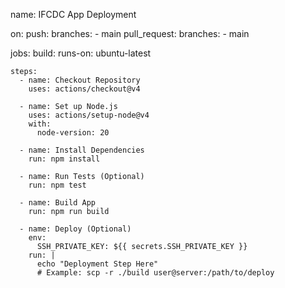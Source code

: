 name: IFCDC App Deployment

on:
  push:
    branches:
      - main
  pull_request:
    branches:
      - main

jobs:
  build:
    runs-on: ubuntu-latest

    steps:
      - name: Checkout Repository
        uses: actions/checkout@v4

      - name: Set up Node.js
        uses: actions/setup-node@v4
        with:
          node-version: 20

      - name: Install Dependencies
        run: npm install

      - name: Run Tests (Optional)
        run: npm test

      - name: Build App
        run: npm run build

      - name: Deploy (Optional)
        env:
          SSH_PRIVATE_KEY: ${{ secrets.SSH_PRIVATE_KEY }}
        run: |
          echo "Deployment Step Here"
          # Example: scp -r ./build user@server:/path/to/deploy
